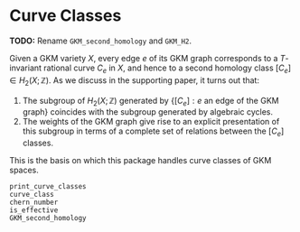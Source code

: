 # Curve Classes

**TODO:** Rename `GKM_second_homology` and `GKM_H2`. 

Given a GKM variety $X$, every edge $e$ of its GKM graph corresponds to a $T$-invariant rational curve $C_e$ in $X$, and hence to a second
homology class $[C_e]\in H_2(X;\mathbb{Z})$.
As we discuss in the supporting paper, it turns out that:

  1. The subgroup of $H_2(X;\mathbb{Z})$ generated by $\{[C_e] : e \text{ an edge of the GKM graph}\}$ coincides with the subgroup generated
      by algebraic cycles.
  2. The weights of the GKM graph give rise to an explicit presentation of this subgroup in terms of a complete set of relations between the $[C_e]$ classes.

This is the basis on which this package handles curve classes of GKM spaces.

```@docs
print_curve_classes
curve_class
chern_number
is_effective
GKM_second_homology
```